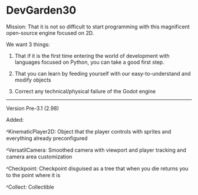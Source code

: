 # DevGarden30
Mission:
That it is not so difficult to start programming with this magnificent open-source engine focused on 2D.

We want 3 things:

1. That if it is the first time entering the world of development with languages ​​focused on Python, you can take a good first step.

2. That you can learn by feeding yourself with our easy-to-understand and modify objects

3. Correct any technical/physical failure of the Godot engine



--------

Version Pre-3.1 (2.98)

Added:

ᴬKinematicPlayer2D: Object that the player controls with sprites and everything already preconfigured

ᴬVersatilCamera: Smoothed camera with viewport and player tracking and camera area customization

ᴬCheckpoint: Checkpoint disguised as a tree that when you die returns you to the point where it is

ᴬCollect: Collectible
